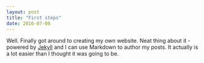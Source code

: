```yaml
---
layout: post
title: "First steps"
date: 2016-07-08
---
```


Well. Finally got around to creating my own website. Neat thing about it - powered by [Jekyll](http://jekyllrb.com) and I can use Markdown to author my posts. It actually is a lot easier than I thought it was going to be.